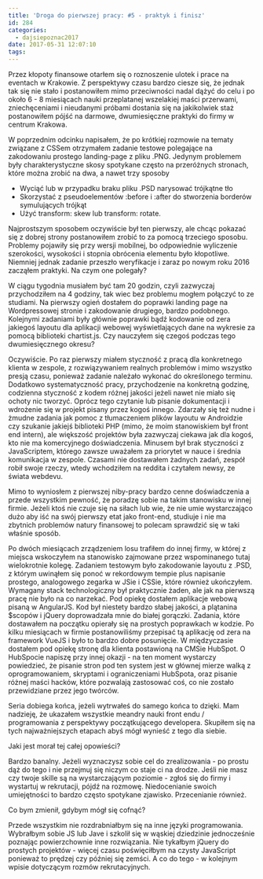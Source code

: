 ```yaml
---
title: 'Droga do pierwszej pracy: #5 - praktyk i finisz'
id: 284
categories:
  - dajsiepoznac2017
date: 2017-05-31 12:07:10
tags:
---
```


Przez kłopoty finansowe otarłem się o roznoszenie ulotek i prace na eventach w Krakowie. Z perspektywy czasu bardzo ciesze się, że jednak tak się nie stało i postanowiłem mimo przeciwności nadal dążyć do celu i po około 6 - 8 miesiącach nauki przeplatanej wszelakiej maści przerwami, zniechęceniami i nieudanymi próbami dostania się na jakikolwiek staż postanowiłem pójść na darmowe, dwumiesięczne praktyki do firmy w centrum Krakowa.

W poprzednim odcinku napisałem, że po krótkiej rozmowie na tematy związane z CSSem otrzymałem zadanie testowe polegające na zakodowaniu prostego landing-page z pliku .PNG. Jedynym problemem były charakterystyczne skosy spotykane często na przeróżnych stronach, które można zrobić na dwa, a nawet trzy sposoby

- Wyciąć lub w przypadku braku pliku .PSD narysować trójkątne tło
- Skorzystać z pseudoelementów :before i :after do stworzenia borderów symulujących trójkąt
- Użyć transform: skew lub transform: rotate.

Najprostszym sposobem oczywiście był ten pierwszy, ale chcąc pokazać się z dobrej strony postanowiłem zrobić to za pomocą trzeciego sposobu.
Problemy pojawiły się przy wersji mobilnej, bo odpowiednie wyliczenie szerokości, wysokości i stopnia obrócenia elementu było kłopotliwe. Niemniej jednak zadanie przeszło weryfikacje i zaraz po nowym roku 2016 zacząłem praktyki.
Na czym one polegały?

W ciągu tygodnia musiałem być tam 20 godzin, czyli zazwyczaj przychodziłem na 4 godziny, tak wiec bez problemu mogłem połączyć to ze studiami. Na pierwszy ogień dostałem do poprawki landing page na Wordpressowej stronie i zakodowanie drugiego, bardzo podobnego. Kolejnymi zadaniami były głównie poprawki bądź kodowanie od zera jakiegoś layoutu dla aplikacji webowej wyświetlających dane na wykresie za pomocą biblioteki chartist.js.
Czy nauczyłem się czegoś podczas tego dwumiesięcznego okresu?

Oczywiście. Po raz pierwszy miałem styczność z pracą dla konkretnego klienta w zespole, z rozwiązywaniem realnych problemów i mimo wszystko presją czasu, ponieważ zadanie należało wykonać do określonego terminu. Dodatkowo systematyczność pracy, przychodzenie na konkretną godzinę, codzienna styczność z kodem różnej jakości jeżeli nawet nie miało się ochoty nic tworzyć. Oprócz tego czytanie lub pisanie dokumentacji i wdrożenie się w projekt pisany przez kogoś innego. Zdarzały się też nudne i żmudne zadania jak pomoc z tłumaczeniem plików layoutu w Androidzie czy szukanie jakiejś biblioteki PHP (mimo, że moim stanowiskiem był front end intern), ale większość projektów była zazwyczaj ciekawa jak dla kogoś, kto nie ma komercyjnego doświadczenia.
Minusem był brak styczności z JavaScriptem, którego zawsze uważałem za priorytet w nauce i średnia komunikacja w zespole. Czasami nie dostawałem żadnych zadań, zespół robił swoje rzeczy, wtedy wchodziłem na reddita i czytałem newsy, ze świata webdevu.

Mimo to wyniosłem z pierwszej niby-pracy bardzo cenne doświadczenia a przede wszystkim pewność, że poradzę sobie na takim stanowisku w innej firmie. Jeżeli ktoś nie czuje się na siłach lub wie, że nie umie wystarczająco dużo aby iść na swój pierwszy etat jako front-end, studiuje i nie ma zbytnich problemów natury finansowej to polecam sprawdzić się w taki właśnie sposób.

Po dwóch miesiącach zrządzeniem losu trafiłem do innej firmy, w której z miejsca wskoczyłem na stanowisko zajmowane przez wspominanego tutaj wielokrotnie kolegę. Zadaniem testowym było zakodowanie layoutu z .PSD, z którym uwinąłem się ponoć w rekordowym tempie plus napisanie prostego, analogowego zegarka w JSie i CSSie, które również ukończyłem. Wymagany stack technologiczny był praktycznie żaden, ale jak na pierwszą pracę nie było na co narzekać. Pod opiekę dostałem aplikacje webową pisaną w AngularJS. Kod był niestety bardzo słabej jakości, a plątanina $scopów i jQuery doprowadzała mnie do białej gorączki. Zadania, które dostawałem na początku opierały się na prostych poprawkach w kodzie. Po kilku miesiącach w firmie postanowiliśmy przepisać tą aplikację od zera na framework VueJS i było to bardzo dobre posunięcie. W międzyczasie dostałem pod opiekę stronę dla klienta postawioną na CMSie HubSpot. O HubSpocie napiszę przy innej okazji - na ten moment wystarczy powiedzieć, że pisanie stron pod ten system jest w głównej mierze walką z oprogramowaniem, skryptami i ograniczeniami HubSpota, oraz pisanie różnej maści hacków, które pozwalają zastosować coś, co nie zostało przewidziane przez jego twórców.

Seria dobiega końca, jeżeli wytrwałeś do samego końca to dzięki. Mam nadzieję, że ukazałem wszystkie meandry nauki front endu / programowania z perspektywy początkującego developera. Skupiłem się na tych najważniejszych etapach abyś mógł wynieść z tego dla siebie.

Jaki jest morał tej całej opowieści?

Bardzo banalny. Jeżeli wyznaczysz sobie cel do zrealizowania - po prostu dąż do tego i nie przejmuj się niczym co staje ci na drodze. Jeśli nie masz czy twoje skille są na wystarczającym poziomie - zgłoś się do firmy i wystartuj w rekrutacji, pójdź na rozmowę. Niedocenianie swoich umiejętności to bardzo często spotykane zjawisko. Przecenianie również.

Co bym zmienił, gdybym mógł się cofnąć?

Przede wszystkim nie rozdrabniałbym się na inne języki programowania. Wybrałbym sobie JS lub Jave i szkolił się w wąskiej dziedzinie jednocześnie poznając powierzchownie inne rozwiązania. Nie tykałbym jQuery do prostych projektów - więcej czasu poświęciłbym na czysty JavaScript ponieważ to prędzej czy później się zemści. A co do tego - w kolejnym wpisie dotyczącym rozmów rekrutacyjnych.